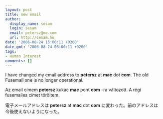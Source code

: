 ```yaml
---
layout: post
title: new email
author:
  display_name: sesam
  login: sesam
  email: petersz@me.com
  url: http://sesam.hu
date: '2006-08-24 15:00:11 +0200'
date_gmt: '2006-08-24 06:00:11 +0200'
tags:
- Human Interest
comments: []
---
```


I have changed my email address to **petersz** at **mac** dot **com**. The old Fusemail one is no longer operational.

Az email címem **petersz** kukac **mac** pont **com** -ra változott. A régi fusemailes címet töröltem.

電子メールアドレスは **petersz** at **mac** dot **com** に変わった。前のアドレスは今後使えないようになった。
